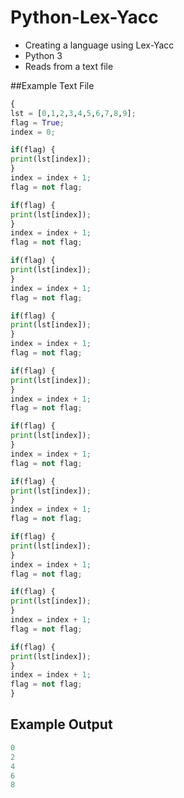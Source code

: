 # Python-Lex-Yacc

* Creating a language using Lex-Yacc
* Python 3
* Reads from a text file

##Example Text File
```python
{
lst = [0,1,2,3,4,5,6,7,8,9];
flag = True;
index = 0;

if(flag) {
print(lst[index]);
}
index = index + 1;
flag = not flag;

if(flag) {
print(lst[index]);
}
index = index + 1;
flag = not flag;

if(flag) {
print(lst[index]);
}
index = index + 1;
flag = not flag;

if(flag) {
print(lst[index]);
}
index = index + 1;
flag = not flag;

if(flag) {
print(lst[index]);
}
index = index + 1;
flag = not flag;

if(flag) {
print(lst[index]);
}
index = index + 1;
flag = not flag;

if(flag) {
print(lst[index]);
}
index = index + 1;
flag = not flag;

if(flag) {
print(lst[index]);
}
index = index + 1;
flag = not flag;

if(flag) {
print(lst[index]);
}
index = index + 1;
flag = not flag;

if(flag) {
print(lst[index]);
}
index = index + 1;
flag = not flag;
}
```

## Example Output
```python
0
2
4
6
8
```
